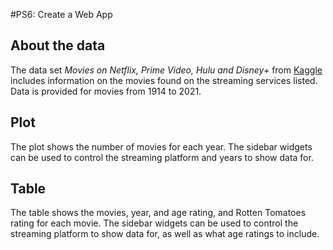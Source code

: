 #PS6: Create a Web App  

## About the data
The data set *Movies on Netflix, Prime Video, Hulu and Disney+* from [Kaggle](https://www.kaggle.com/datasets/ruchi798/movies-on-netflix-prime-video-hulu-and-disney) includes information on the movies found on the streaming services listed. Data is provided for movies from 1914 to 2021.  

## Plot
The plot shows the number of movies for each year. The sidebar widgets can be used to control the streaming platform and years to show data for.

## Table
The table shows the movies, year, and age rating, and Rotten Tomatoes rating for each movie. The sidebar widgets can be used to control the streaming platform to show data for, as well as what age ratings to include.
